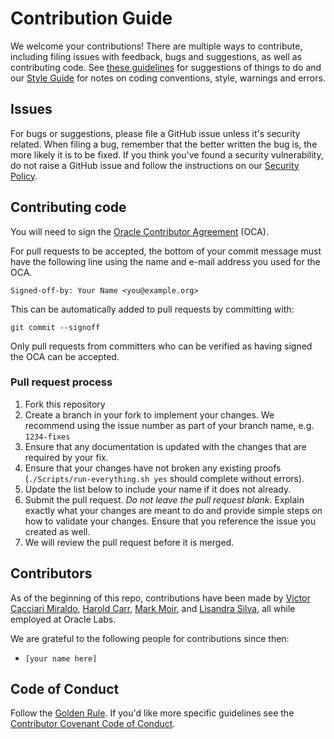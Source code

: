# Contribution Guide

We welcome your contributions! There are multiple ways to contribute, including filing issues with feedback, bugs and suggestions, as well as contributing code.  See [these guidelines](./TODO.md) for suggestions of things to do and our [Style Guide](STYLE.md) for notes on coding conventions, style, warnings and errors.

## Issues

For bugs or suggestions, please file a GitHub issue unless it's security related. When filing a bug, remember that the better written the bug is, the more likely it is to be fixed. If you think you've found a security vulnerability, do not raise a GitHub issue and follow the instructions on our [Security Policy](./SECURITY.md).

## Contributing code

You will need to sign the [Oracle Contributor Agreement](https://www.oracle.com/technetwork/community/oca-486395.html) (OCA).

For pull requests to be accepted, the bottom of your commit message must have
the following line using the name and e-mail address you used for the OCA.

```text
Signed-off-by: Your Name <you@example.org>
```

This can be automatically added to pull requests by committing with:

```text
git commit --signoff
```

Only pull requests from committers who can be verified as having signed the OCA can be accepted.

### Pull request process

1. Fork this repository
2. Create a branch in your fork to implement your changes. We recommend using
the issue number as part of your branch name, e.g. `1234-fixes`
3. Ensure that any documentation is updated with the changes that are required
by your fix.
4. Ensure that your changes have not broken any existing proofs (`./Scripts/run-everything.sh yes` should complete without errors).
5. Update the list below to include your name if it does not already.
6. Submit the pull request. *Do not leave the pull request blank*. Explain exactly
what your changes are meant to do and provide simple steps on how to validate
your changes. Ensure that you reference the issue you created as well.
7. We will review the pull request before it is merged.

## Contributors

As of the beginning of this repo, contributions have been made by
[Victor Cacciari Miraldo](https://github.com/VictorCMiraldo), [Harold Carr](https://github.com/haroldcarr), [Mark Moir](https://github.com/mark-moir), and [Lisandra Silva](https://github.com/lisandrasilva), all while employed at Oracle Labs.

We are grateful to the following people for contributions since then:
* `[your name here]`

## Code of Conduct

Follow the [Golden Rule](https://en.wikipedia.org/wiki/Golden_Rule). If you'd like more specific guidelines see the [Contributor Covenant Code of Conduct](https://www.contributor-covenant.org/version/1/4/code-of-conduct/).
